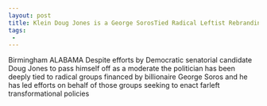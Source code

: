 ```yaml
---
layout: post
title: Klein Doug Jones is a George SorosTied Radical Leftist Rebranding Himself as Moderate
tags:
 -
---
```

Birmingham ALABAMA  Despite efforts by Democratic senatorial candidate Doug Jones to pass himself off as a moderate the politician has been deeply tied to radical groups financed by billionaire George Soros and he has led efforts on behalf of those groups seeking to enact farleft transformational policies
